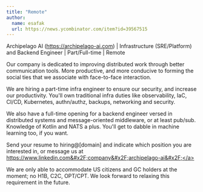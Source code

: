```yaml
---
title: "Remote"
author:
  name: esafak
  url: https://news.ycombinator.com/item?id=39567515
---
```

Archipelago AI (<a href="https:&#x2F;&#x2F;archipelago-ai.com" rel="nofollow">https:&#x2F;&#x2F;archipelago-ai.com</a>) | Infrastructure (SRE&#x2F;Platform) and Backend Engineer | Part&#x2F;Full-time | Remote

Our company is dedicated to improving distributed work through better communication tools. More productive, and more conducive to forming the social ties that we associate with face-to-face interaction.

We are hiring a part-time infra engineer to ensure our security, and increase our productivity. You&#x27;ll own traditional infra duties like observability, IaC, CI&#x2F;CD, Kubernetes, authn&#x2F;authz, backups, networking and security.

We also have a full-time opening for a backend engineer versed in distributed systems and message-oriented middleware, or at least pub&#x2F;sub. Knowledge of Kotlin and NATS a plus. You&#x27;ll get to dabble in machine learning too, if you want.

Send your resume to hiring@[domain] and indicate which position you are interested in, or message us at <a href="https:&#x2F;&#x2F;www.linkedin.com&#x2F;company&#x2F;archipelago-ai&#x2F;" rel="nofollow">https:&#x2F;&#x2F;www.linkedin.com&#x2F;company&#x2F;archipelago-ai&#x2F;</a>

We are only able to accommodate US citizens and GC holders at the moment; no H1B, C2C, OPT&#x2F;CPT. We look forward to relaxing this requirement in the future.
